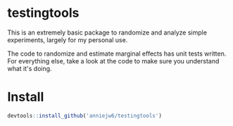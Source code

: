 testingtools
================

This is an extremely basic package to randomize and analyze simple experiments,
largely for my personal use.

The code to randomize and estimate marginal effects has unit tests written. For everything else, take a look at the code to make sure you understand what it's doing.

# Install

```r
devtools::install_github('anniejw6/testingtools')
```

